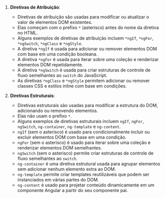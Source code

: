 1.  **Diretivas de Atribuição**:
    
    -   Diretivas de atribuição são usadas para modificar ou atualizar o valor de elementos DOM existentes.
    -   Elas começam com o prefixo `*` (asterisco) antes do nome da diretiva no HTML.
    -   Alguns exemplos de diretivas de atribuição incluem `*ngIf`, `*ngFor`, `*ngSwitch`, `*ngClass` e `*ngStyle`.
    -   A diretiva `*ngIf` é usada para adicionar ou remover elementos DOM com base em uma condição booleana.
    -   A diretiva `*ngFor` é usada para iterar sobre uma coleção e renderizar elementos DOM repetidamente.
    -   A diretiva `*ngSwitch` é usada para criar estruturas de controle de fluxo semelhantes ao `switch` do JavaScript.
    -   As diretivas `*ngClass` e `*ngStyle` permitem adicionar ou remover classes CSS e estilos inline com base em condições.
2.  **Diretivas Estruturais**:
    
    -   Diretivas estruturais são usadas para modificar a estrutura do DOM, adicionando ou removendo elementos.
    -   Elas não usam o prefixo `*`.
    -   Alguns exemplos de diretivas estruturais incluem `ngIf`, `ngFor`, `ngSwitch`, `ng-container`, `ng-template` e `ng-content`.
    -   `ngIf` (sem o asterisco) é usado para condicionalmente incluir ou excluir elementos DOM com base em uma condição.
    -   `ngFor` (sem o asterisco) é usado para iterar sobre uma coleção e renderizar elementos DOM semelhantes.
    -   `ngSwitch` (sem o asterisco) permite criar estruturas de controle de fluxo semelhantes ao `switch`.
    -   `ng-container` é uma diretiva estrutural usada para agrupar elementos sem adicionar nenhum elemento extra ao DOM.
    -   `ng-template` permite criar templates reutilizáveis que podem ser instanciados em várias partes do DOM.
    -   `ng-content` é usado para projetar conteúdo dinamicamente em um componente Angular a partir do seu componente pai.
